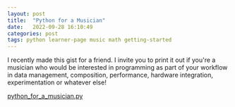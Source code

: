 ```yaml
---
layout: post
title:  "Python for a Musician"
date:   2022-09-28 16:10:49
categories: post
tags: python learner-page music math getting-started
---
```


I recently made this gist for a friend. I invite you to print it out if you're a musician who would be interested in programming as part of your workflow in data management, composition, performance, hardware integration, experimentation or whatever else!

[python_for_a_musician.py](https://gist.github.com/approaching236/e2a2ad49582370293a27d7a3b90e7a68)
